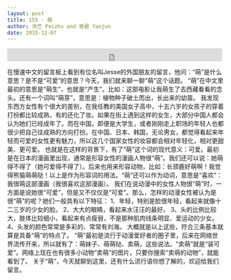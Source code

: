 ```yaml
---
layout: post
title: 155 - 萌
author: 沛竺 Peizhu and 艳君 Yanjun
date: 2015-12-07
---
```


<iframe src="https://archive.org/embed/slowchinese_201909/Slow_Chinese_155.mp3" width="500" height="30" frameborder="0" webkitallowfullscreen="true" mozallowfullscreen="true" allowfullscreen></iframe>

在慢速中文的留言板上看到有位名叫Jesse的外国朋友的留言，他问：“萌”是什么意思？是不是“可爱”的意思？今天，我们就来聊一聊“萌”这个话题。
“萌”在中文里最初的意思是“萌生”，也就是“产生”。比如：这部电影让我萌生了去西藏看看的念头。还有一个词叫“萌芽”，意思是：植物种子破土而出，长出来的幼苗。
我发现东西方女性有个很大的差别，在我任教的美国女子高中，十五六岁的女孩子的穿着打扮都比较成熟，有的还化了妆。如果在街上遇到这样的女生，大部分中国人都会认为她们已经成年了。而在中国，即便是大学生，或者刚刚走上职场的年轻人也都很少把自己往成熟的方向打扮。在中国、日本、韩国，无论男女，都觉得看起来年轻而可爱的女性更有魅力，所以这几个国家女性的妆容都会相对年轻化，相对更甜美、更可爱。
也就是在这样的背景下，有了“萌”这个词的现代意义：可爱。最初是在日本的漫画里出现，通常是形容女性的漫画人物很“萌”。我们还可以说：她萌得不得了（她可爱得不得了）。后来也用来形容动物，比如：长颈鹿好萌啊！我觉得熊猫萌萌哒！以上是作为形容词的用法。“萌”还可以作为动词，意思是“喜欢”：我很萌这部漫画（我很喜欢这部漫画）。
我们在说动漫中的女性人物很“萌”时，一方面是说她很“可爱”，但是又不仅仅是“可爱”。那么，怎样的动漫女性被认为是很“萌”的呢？她们一般具有以下特征：
1、年轻，特别是脸很年轻，看起来就像十二三岁的少女的脸。
2、大大的眼睛，看起来水汪汪的最好。
3、头的比例比较大，肢体比较细小，看起来有点瘦弱，不是那种肌肉线条明显、爱运动的少女。
4、头发的颜色常常是多彩的、常常有刘海。
大概就是以上这些，符合三条基本就算是具备“萌”的特点了。
“萌”最初是流行于动漫爱好者的圈子里，后来在网络世界流传开来，所以就有了：萌妹子、萌萌哒、卖萌，这些说法。“卖萌”就是“装可爱”。网络上现在也有很多小动物“卖萌”的图片，只要你搜索“卖萌的动物”，就能看到了。
关于“萌”，今天就聊到这里，还有什么流行语你想了解的，欢迎给我们留言。
